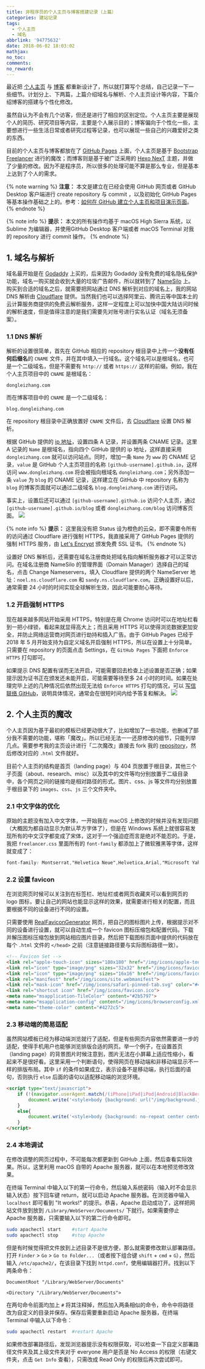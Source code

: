 ```yaml
---
title: 非程序员的个人主页与博客搭建记录（上篇）
categories: 建站记录
tags:
  - 个人主页
  - 域名
abbrlink: '94775632'
date: 2018-06-02 18:03:02
mathjax:
no_toc:
comments:
no_reward: 
---
```

最近把 [个人主页](https://dongleizhang.com) 与 [博客](https://blog.dongleizhang.com) 都重新设计了，所以就打算写个总结，自己记录一下一些细节。计划分上、下两篇，上篇介绍域名与解析、个人主页设计等内容，下篇介绍博客的搭建与个性化修改。

虽然自认为不会有几个访客，但还是进行了相应的区别定位。个人主页主要是展现个人的简历、研究项目等内容，主要是个人展示目的；博客偏向于个性化一些，主要想进行一些生活日常或者研究过程等记录，也可以展现一些自己的兴趣爱好之类的东西。<!-- more -->

目前的个人主页与博客都放在了 [GitHub Pages](https://pages.github.com) 上面，个人主页是基于 [Bootstrap Freelancer](https://startbootstrap.com/template-overviews/freelancer/) 进行的魔改；而博客则是基于被广泛采用的 [Hexo NexT](https://github.com/theme-next/hexo-theme-next) 主题，并做了少量的修改。因为不是程序员，所以很多的处理可能不算是那么专业，但是基本上达到了个人的需求。

{% note warning %}
**注意：** 本文是建立在已经会使用 GitHub 网页或者 GitHub Desktop 客户端进行 create repository 与 commit ，以及初始化 GitHub Pages 等基本操作基础之上的。参考：[如何在 GitHub 建立个人主页和项目演示页面](https://blog.csdn.net/fifteen718/article/details/51374613)。
{% endnote %}

{% note info %} 
**提示：** 本文的所有操作均基于 macOS High Sierra 系统，以 Sublime 为编辑器，并使用GitHub Desktop 客户端或者 macOS Terminal 对我的 repository 进行 commit 操作。
{% endnote %}

## 1. 域名与解析
域名最开始是在 [Godaddy](https://www.godaddy.com) 上买的，后来因为 Godaddy 没有免费的域名隐私保护功能，域名一购买就会收到大量的垃圾广告邮件，所以就转到了 [NameSilo](https://www.namesilo.com) 上。购买到合适的域名之后，就需要把网站通过 DNS 解析到对应的域名上，我的网站 DNS 解析由 [Cloudflare](https://www.cloudflare.com) 提供。当然我们也可以选择阿里云、腾讯云等中国本土的云计算服务商提供的免费云解析服务，这样一定程度上可以加快中国大陆访问时候的解析速度，但是值得注意的是我们需要先对账号进行实名认证（域名无须备案）。

### 1.1 DNS 解析
解析的设置很简单，首先在 GitHub 相应的 repository 根目录中上传一个**没有任何后缀名**的 `CNAME` 文件，并在其中填入一行域名。这个域名可以是根域名，也可是一个二级域名，但是不需要有 `http://` 或者 `https://` 这样的前缀。例如，我在个人主页项目中的 `CNAME` 是根域名：

```
dongleizhang.com
```
而在博客项目中的 `CNAME` 是一个二级域名：

```
blog.dongleizhang.com
```

在 repository 根目录中正确放置好 `CNAME` 文件后，去 [Cloudflare](https://www.cloudflare.com) 设置 DNS 解析。

根据 GitHub 提供的 [ip 地址](https://help.github.com/articles/setting-up-an-apex-domain/)，设置四条 A 记录，并设置两条 CNAME 记录。这里 A 记录的 `Name` 是根域名，指向四个 GitHub 提供的 ip 地址，这样直接采用 `dongleizhang.com` 就可以访问站点。同时，增加一条 `Name` 为 `www` 的 CNAME 记录，`value` 是 GitHub 个人主页项目的名称 `[github-username].github.io`，这样访问 `www.dongleizhang.com` 将会被指向根域名 `dongleizhang.com`；另外添加一条 `value` 为 `blog` 的 CNAME 记录，这样建立在 GitHub 中 repository 名称为 `blog` 的博客页面就可以通过二级域名 `blog.dongleizhang.com` 进行访问。

事实上，设置后还可以通过 `[github-username].github.io` 访问个人主页，通过 `[github-username].github.io/blog` 或者 `dongleizhang.com/blog` 访问博客页面。
![](https://banbanramble-1256060851.cos.ap-shanghai.myqcloud.com/posts/2018/20180602/pic_1.png)

{% note info %} 
**提示：** 这里我没有把 Status 设为橙色的云朵，即不需要令所有的访问通过 Cloudflare 进行强制 HTTPS，我直接采用了 GitHub Pages 提供的强制 HTTPS 服务，由 [Let's Encrypt](https://letsencrypt.org) 颁发免费 SSL 证书。
{% endnote %}

设置好 DNS 解析后，还需要在域名注册商处把域名指向解析服务器才可以正常访问。在域名注册商 NameSilo 的管理界面（Domain Manager）选择自己的域名，点击 Change Nameservers，填入 Cloudflare 提供的两个 NameServer 地址：`noel.ns.cloudflare.com` 和 `sandy.ns.cloudflare.com`。正确设置好以后，通常需要 24 小时的时间实现全球解析生效，因此可能要耐心等待。

### 1.2 开启强制 HTTPS
现在越来越多网站开始采用 HTTPS，特别是在用 Chrome 访问时可以在地址栏看到一把小绿锁，看起来就显得高大上；而且采用 HTTPS 可以使得浏览数据更加安全，并防止网络运营商对网页进行劫持和插入广告。由于 GitHub Pages 已经于 2018 年 5 月开始支持为自定义域名开启强制 HTTPS，所以在设置上十分简单。只需要在 repository 的页面点击 Settings，在 `GitHub Pages` 下面把 `Enforce HTTPS` 打勾即可。

如果提示 DNS 配置有误而无法开启，可能需要回去检查上述设置是否正确；如果提示因为证书正在颁发还未能开启，可能需要等待至多 24 小时的时间。如果在处理完毕上述的几种情况后依然出现无法给 `Enforce HTTPS` 打勾的情况，可以 [写信联络 GitHub](https://github.com/contact)，说明具体情况，通常会在很短时间内给予答复和解决。
![](https://banbanramble-1256060851.cos.ap-shanghai.myqcloud.com/posts/2018/20180602/pic_2.png)

## 2. 个人主页的魔改
个人主页因为基于最初的模板已经更动很大了，比如增加了一些功能，也删减了部分我不需要的功能，堪称「魔改」。所以已经无法一一还原修改的细节，只能列举几点。需要参考我的主页设计进行「二次魔改」直接去 fork 我的 [repository](https://github.com/dongleizhang/dongleizhang.github.io)，然后修改对应的 `.html` 文件就好。

目前个人主页的结构是首页（landing page）与 404 页放置于根目录，其他三个子页面（about、research、misc）以及其中的文件等均分别放置于二级目录中，各个网页之间的链接均是相对路径的形式。图片、css、js 等文件均分别放置于根目录下的 `images`、`css`、`js` 三个文件夹中。

### 2.1 中文字体的优化
原始的主题没有加入中文字体，一开始我在 macOS 上修改的时候并没有发现问题（大概因为都自动显示为默认苹方字体了），但是在 Windows 系统上就很容易发现所有的中文汉字都变成了宋体，这对于一个强迫症而言是绝对不能忍的。于是，我把 `freelancer.css` 里面所有的 `font-family` 都添加上了微软雅黑等字体，这样就变成了：

```css
font-family: Montserrat,"Helvetica Neue",Helvetica,Arial,"Microsoft Yahei","Hiragino Sans GB","WenQuanYi Micro Hei",sans-serif;
```

### 2.2 设置 favicon
在浏览网页时候可以关注到在标签栏、地址栏或者网页收藏夹可以看到网页的 logo 图标，要让自己的网站也能显示这样的效果，就需要进行相关的配置，而且要根据不同的设备进行不同的设置。

只需要使用 [RealFaviconGenerator](https://realfavicongenerator.net) 网页，把自己的图标图片上传，根据提示对不同的设备进行设置，就可以自动生成一个 favicon 图标压缩包和配置代码。下载并解压图标压缩包放到网站相应图片目录，然后把下载图标页面中提供的代码放在每个 `.html` 文件的 `</head>` 之前（注意链接路径要与实际图标路径一致）。 

```html
<!-- Favicon Set -->
<link rel="apple-touch-icon" sizes="180x180" href="/img/icons/apple-touch-icon.png">
<link rel="icon" type="image/png" sizes="32x32" href="/img/icons/favicon-32x32.png">
<link rel="icon" type="image/png" sizes="16x16" href="/img/icons/favicon-16x16.png">
<link rel="manifest" href="/img/icons/site.webmanifest">
<link rel="mask-icon" href="/img/icons/safari-pinned-tab.svg" color="#4272c5">
<link rel="shortcut icon" href="/img/icons/favicon.ico">
<meta name="msapplication-TileColor" content="#2b5797">
<meta name="msapplication-config" content="/img/icons/browserconfig.xml">
<meta name="theme-color" content="#4272c5">
```

### 2.3 移动端的简易适配
虽然网站模板已经为移动端浏览就行了适配，但是有些网页内容依然需要进一步的适配，使得手机用户也能够浏览排版合适的网页。举一个例子，在设置首页（landing page）的背景图片时候注意到，图片无法在小屏幕上适应性缩小，看起来不是很好看。这里采用一个判断语句，使得网页在移动端和非移动端显示不一样的排版布局。其中 `if` 的条件如果成立，表示设备不是移动端，执行后面的语句，否则执行 `else` 后面的语句以适配移动端的浏览环境。 

```html
<script type="text/javascript">
    if (!(navigator.userAgent.match(/(iPhone|iPad|iPod|Android|BlackBerry|Windows Phone|webOS)/i))) {
        document.write('<style>body {background: url("/img/background.jpg") no-repeat center center fixed;-webkit-background-size: cover;-moz-background-size: cover;background-size: cover;background-position: 0px -5px;-o-background-size: cover;}</style>');
    }
    else{
        document.write('<style>body {background: no-repeat center center fixed;background-color: #000;}</style><img src="/img/background.jpg" alt="background" align="center" style="width: 100%; height: 100%" vspace="50">');
    }
</script>
```

### 2.4 本地调试
在修改调整的网页过程中，不可能每次都更新到 GitHub 上面，然后查看实际效果。所以，这里利用 macOS 自带的 Apache 服务器，就可以在本地预览修改效果。

在终端 Terminal 中输入以下的第一行命令，然后输入系统密码（输入时不会显示输入状态）按下回车键 return，就可以启动 Apache 服务器。在浏览器中输入 `localhost` 即可看到 "It works!" 的提示。恭喜，Apache 启动成功了，这样把网站文件放到放到 `/Library/WebServer/Documents/` 下就行。如果需要停止 Apache 服务器，只需要输入以下的第二行命令即可。

```sh
sudo apachectl start 	#start Apache
sudo apachectl stop 	#stop Apache
```
但是有时候觉得把文件放到上述目录不是很方便，那么就需要修改默认部署路径。打开 `Finder` > `Go` > `Go to Folder...`（或者按下组合键 `shift` + `cmd` + `G`），然后输入 `/etc/apache2/`，在该目录下找到 `httpd.conf`，使用编辑器打开。找到以下两条命令：

```
DocumentRoot "/Library/WebServer/Documents"

<Directory "/Library/WebServer/Documents">
```
在两句命令前面均加上 `#` 将其注释掉，然后加入两条相似的命令，命令中将路径改为自定义的目录并保存。保存后需要重新启动 Apache 服务器，在终端 Terminal 中输入以下命令：

```sh
sudo apachectl restart 	#restart Apache
```
如果修改部署路径后，发现浏览器提示没有权限获取，可以检查一下自定义部署路径文件夹及其上级文件夹对于 everyone 用户是否是 No Access 的权限（右键文件夹，点击 `Get Info` 查看），只需改成 Read Only 的权限后再次尝试即可。